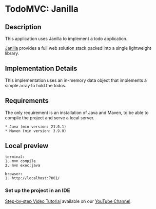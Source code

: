 # TodoMVC: Janilla

## Description

This application uses Janilla to implement a todo application.

[Janilla](https://janilla.com/) provides a full web solution stack packed into a single lightweight library.

## Implementation Details

This implementation uses an in-memory data object that implements a simple array to hold the todos.

## Requirements

The only requirement is an installation of Java and Maven, to be able to compile the project and serve a local server.

```
* Java (min version: 21.0.1)
* Maven (min version: 3.9.0)
```

## Local preview

```
terminal:
1. mvn compile
2. mvn exec:java

browser:
1. http://localhost:7001/
```

### Set up the project in an IDE

[Step-by-step Video Tutorial](https://youtu.be/-gPWaLrSRwE) available on our [YouTube Channel](https://www.youtube.com/@janilla).
